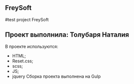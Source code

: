 ## FreySoft
#test project FreySoft
## Проект выполнила: Толубаря Наталия

В проекте используются:
- HTML;
- Reset.css;
- scss;
- JS;
- jquery
Сборка проекта выполнена на Gulp
